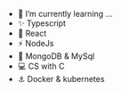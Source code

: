 
- 🌱 I’m currently learning ...
- ✨ Typescript
- :sparkler: React
- ⚡ NodeJs
- :key: MongoDB & MySql
- 💻 CS with C
- :anchor: Docker & kubernetes

